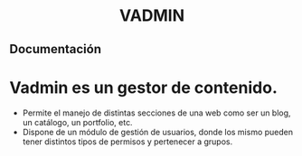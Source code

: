 <h1 align="center">VADMIN</h1>

## Documentación

# Vadmin es un gestor de contenido.
- Permite el manejo de distintas secciones de una web como ser un blog, un catálogo, un portfolio, etc. 
- Dispone de un módulo de gestión de usuarios, donde los mismo pueden tener distintos tipos de permisos y pertenecer a grupos.
